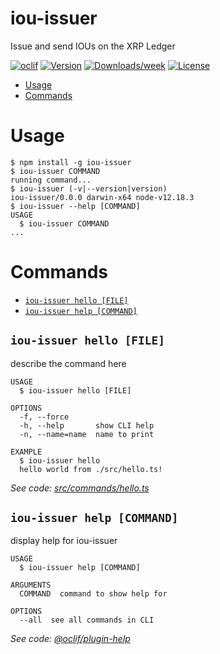 iou-issuer
==========

Issue and send IOUs on the XRP Ledger

[![oclif](https://img.shields.io/badge/cli-oclif-brightgreen.svg)](https://oclif.io)
[![Version](https://img.shields.io/npm/v/iou-issuer.svg)](https://npmjs.org/package/iou-issuer)
[![Downloads/week](https://img.shields.io/npm/dw/iou-issuer.svg)](https://npmjs.org/package/iou-issuer)
[![License](https://img.shields.io/npm/l/iou-issuer.svg)](https://github.com/intelliot/iou-issuer/blob/master/package.json)

<!-- toc -->
* [Usage](#usage)
* [Commands](#commands)
<!-- tocstop -->
# Usage
<!-- usage -->
```sh-session
$ npm install -g iou-issuer
$ iou-issuer COMMAND
running command...
$ iou-issuer (-v|--version|version)
iou-issuer/0.0.0 darwin-x64 node-v12.18.3
$ iou-issuer --help [COMMAND]
USAGE
  $ iou-issuer COMMAND
...
```
<!-- usagestop -->
# Commands
<!-- commands -->
* [`iou-issuer hello [FILE]`](#iou-issuer-hello-file)
* [`iou-issuer help [COMMAND]`](#iou-issuer-help-command)

## `iou-issuer hello [FILE]`

describe the command here

```
USAGE
  $ iou-issuer hello [FILE]

OPTIONS
  -f, --force
  -h, --help       show CLI help
  -n, --name=name  name to print

EXAMPLE
  $ iou-issuer hello
  hello world from ./src/hello.ts!
```

_See code: [src/commands/hello.ts](https://github.com/intelliot/iou-issuer/blob/v0.0.0/src/commands/hello.ts)_

## `iou-issuer help [COMMAND]`

display help for iou-issuer

```
USAGE
  $ iou-issuer help [COMMAND]

ARGUMENTS
  COMMAND  command to show help for

OPTIONS
  --all  see all commands in CLI
```

_See code: [@oclif/plugin-help](https://github.com/oclif/plugin-help/blob/v3.2.0/src/commands/help.ts)_
<!-- commandsstop -->

